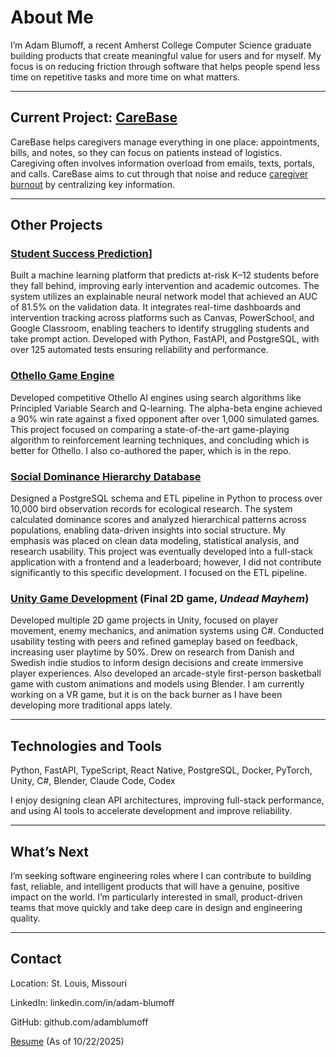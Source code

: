 # About Me

I’m Adam Blumoff, a recent Amherst College Computer Science graduate building products that create meaningful value for users and for myself. My focus is on reducing friction through software that helps people spend less time on repetitive tasks and more time on what matters.

---

## Current Project: [CareBase](https://github.com/adamblumoff/carebase)

CareBase helps caregivers manage everything in one place: appointments, bills, and notes, so they can focus on patients instead of logistics. Caregiving often involves information overload from emails, texts, portals, and calls. CareBase aims to cut through that noise and reduce [caregiver burnout](https://my.clevelandclinic.org/health/diseases/9225-caregiver-burnout) by centralizing key information.

---

## Other Projects

### [Student Success Prediction]([https://www.github.com/adamblumoff/student-success-prediction)]
Built a machine learning platform that predicts at-risk K–12 students before they fall behind, improving early intervention and academic outcomes. The system utilizes an explainable neural network model that achieved an AUC of 81.5% on the validation data. It integrates real-time dashboards and intervention tracking across platforms such as Canvas, PowerSchool, and Google Classroom, enabling teachers to identify struggling students and take prompt action. Developed with Python, FastAPI, and PostgreSQL, with over 125 automated tests ensuring reliability and performance.

### [Othello Game Engine](https://www.github.com/OthelloEngine)
Developed competitive Othello AI engines using search algorithms like Principled Variable Search and Q-learning. The alpha-beta engine achieved a 90% win rate against a fixed opponent after over 1,000 simulated games. This project focused on comparing a state-of-the-art game-playing algorithm to reinforcement learning techniques, and concluding which is better for Othello. I also co-authored the paper, which is in the repo.  

### [Social Dominance Hierarchy Database](https://www.github.com/adamblumoff/cosc-257_bird_dbms)
Designed a PostgreSQL schema and ETL pipeline in Python to process over 10,000 bird observation records for ecological research. The system calculated dominance scores and analyzed hierarchical patterns across populations, enabling data-driven insights into social structure. My emphasis was placed on clean data modeling, statistical analysis, and research usability. This project was eventually developed into a full-stack application with a frontend and a leaderboard; however, I did not contribute significantly to this specific development. I focused on the ETL pipeline. 

### [Unity Game Development](https://www.github.com/adamblumoff/ZombieShooter) (Final 2D game, _Undead Mayhem_)
Developed multiple 2D game projects in Unity, focused on player movement, enemy mechanics, and animation systems using C#. Conducted usability testing with peers and refined gameplay based on feedback, increasing user playtime by 50%. Drew on research from Danish and Swedish indie studios to inform design decisions and create immersive player experiences. Also developed an arcade-style first-person basketball game with custom animations and models using Blender. I am currently working on a VR game, but it is on the back burner as I have been developing more traditional apps lately. 

---

## Technologies and Tools

Python, FastAPI, TypeScript, React Native, PostgreSQL, Docker, PyTorch, Unity, C#, Blender, Claude Code, Codex

I enjoy designing clean API architectures, improving full-stack performance, and using AI tools to accelerate development and improve reliability.

---

## What’s Next

I’m seeking software engineering roles where I can contribute to building fast, reliable, and intelligent products that will have a genuine, positive impact on the world. I’m particularly interested in small, product-driven teams that move quickly and take deep care in design and engineering quality.

---

## Contact

Location: St. Louis, Missouri

LinkedIn: linkedin.com/in/adam-blumoff

GitHub: github.com/adamblumoff

[Resume](./Blumoff_Adam_Resume%20(4).pdf) (As of 10/22/2025)









































